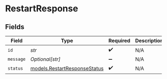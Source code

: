 # RestartResponse


## Fields

| Field                                                              | Type                                                               | Required                                                           | Description                                                        |
| ------------------------------------------------------------------ | ------------------------------------------------------------------ | ------------------------------------------------------------------ | ------------------------------------------------------------------ |
| `id`                                                               | *str*                                                              | :heavy_check_mark:                                                 | N/A                                                                |
| `message`                                                          | *Optional[str]*                                                    | :heavy_minus_sign:                                                 | N/A                                                                |
| `status`                                                           | [models.RestartResponseStatus](../models/restartresponsestatus.md) | :heavy_check_mark:                                                 | N/A                                                                |